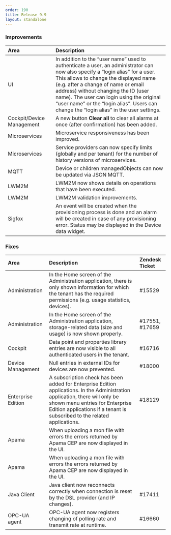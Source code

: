 ```yaml
---
order: 190
title: Release 9.9
layout: standalone
---
```


### Improvements

<table>
<col width = 150>
<thead>
<tr>
<th style="text-align:left">Area</th>
<th style="text-align:left">Description</th>
</tr>
</thead>
<tbody>
<tr>
<td style="text-align:left">UI</td>
<td style="text-align:left">In addition to the “user name” used to authenticate a user, an administrator can now also specify  a “login alias” for a user. This allows to change the displayed name (e.g. after a change of name or email address) without changing the ID (user name).  The user can login using the original “user name” or the “login alias”. Users can change the “login alias” in the user settings.</td>
</tr>
<tr>
<td style="text-align:left">Cockpit/Device Management</td>
<td style="text-align:left">A new button <strong>Clear all</strong> to clear all alarms at once (after confirmation) has been added.</td>
</tr>
<tr>
<td style="text-align:left">Microservices</td>
<td style="text-align:left">Microservice responsiveness has been improved.</td>
</tr>
<tr>
<td style="text-align:left">Microservices</td>
<td style="text-align:left">Service providers can now specify limits (globally and per tenant) for the number of history versions of microservices.</td>
</tr>
<tr>
<td style="text-align:left">MQTT</td>
<td style="text-align:left">Device or children managedObjects can now be updated via JSON MQTT.</td>
</tr>
<tr>
<td style="text-align:left">LWM2M</td>
<td style="text-align:left">LWM2M now shows details on operations that have been executed.</td>
</tr>
<tr>
<td style="text-align:left">LWM2M</td>
<td style="text-align:left">LWM2M validation improvements.</td>
</tr>
<tr>
<td style="text-align:left">Sigfox</td>
<td style="text-align:left">An event will be created when the provisioning process is done and an alarm will be created in case of any provisioning error. Status may be displayed in the Device data widget.</td>
</tr>
</tbody>
</table>


### Fixes


|Area|Description|Zendesk Ticket|
|:---|:---|:---|
|Administration|In the Home screen of the Administration application, there is only shown information for which the tenant has the required permissions (e.g. usage statistics, devices).|#15529|
|Administration|In the Home screen of the Administration application, storage-related data (size and usage) is now shown properly.|#17551, #17659|
|Cockpit|Data point and properties library entries are now visible to all authenticated users in the tenant.|#16716|
|Device Management|Null entries in external IDs for devices are now prevented.|#18000|
|Enterprise Edition|A subscription check has been added for Enterprise Edition applications. In the Administration application, there will only be shown menu entries for Enterprise Edition applications if a tenant is subscribed to the related applications.|#18129|
|Apama|When uploading a mon file with errors the errors returned by Apama CEP are now displayed in the UI.||
|Apama|When uploading a mon file with errors the errors returned by Apama CEP are now displayed in the UI.||
|Java Client|Java client now reconnects correctly when connection is reset by the DSL provider (and IP changes).|#17411|
|OPC-UA agent|OPC-UA agent now registers changing of polling rate and transmit rate at runtime.|#16660|



